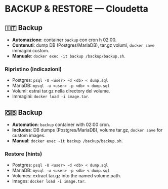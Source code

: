 # BACKUP & RESTORE — Cloudetta

## 🇮🇹 Backup
- **Automazione**: container `backup` con cron h 02:00.
- **Contenuti**: dump DB (Postgres/MariaDB), tar.gz volumi, `docker save` immagini custom.
- **Manuale**: `docker exec -it backup /backup/backup.sh`.

### Ripristino (indicazioni)
- Postgres: `psql -U <user> -d <db> < dump.sql`
- MariaDB: `mysql -u <user> -p <db> < dump.sql`
- Volumi: estrai tar.gz nella directory del volume.
- Immagini: `docker load -i image.tar`.

## 🇬🇧 Backup
- **Automation**: `backup` container with 02:00 cron.
- **Includes**: DB dumps (Postgres/MariaDB), volume tar.gz, `docker save` for custom images.
- **Manual**: `docker exec -it backup /backup/backup.sh`.

### Restore (hints)
- Postgres: `psql -U <user> -d <db> < dump.sql`
- MariaDB: `mysql -u <user> -p <db> < dump.sql`
- Volumes: extract tar.gz into the named volume path.
- Images: `docker load -i image.tar`.
